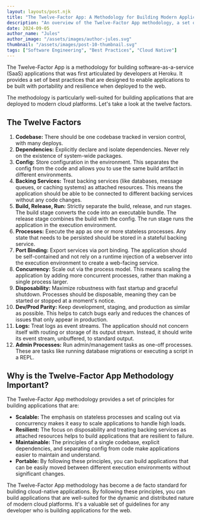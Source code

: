```yaml
---
layout: layouts/post.njk
title: "The Twelve-Factor App: A Methodology for Building Modern Applications"
description: "An overview of the Twelve-Factor App methodology, a set of best practices for building software-as-a-service applications."
date: 2024-09-05
author_name: "Jules"
author_image: "/assets/images/author-jules.svg"
thumbnail: "/assets/images/post-10-thumbnail.svg"
tags: ["Software Engineering", "Best Practices", "Cloud Native"]
---
```


The Twelve-Factor App is a methodology for building software-as-a-service (SaaS) applications that was first articulated by developers at Heroku. It provides a set of best practices that are designed to enable applications to be built with portability and resilience when deployed to the web.

The methodology is particularly well-suited for building applications that are deployed to modern cloud platforms. Let's take a look at the twelve factors.

## The Twelve Factors

1.  **Codebase:** There should be one codebase tracked in version control, with many deploys.
2.  **Dependencies:** Explicitly declare and isolate dependencies. Never rely on the existence of system-wide packages.
3.  **Config:** Store configuration in the environment. This separates the config from the code and allows you to use the same build artifact in different environments.
4.  **Backing Services:** Treat backing services (like databases, message queues, or caching systems) as attached resources. This means the application should be able to be connected to different backing services without any code changes.
5.  **Build, Release, Run:** Strictly separate the build, release, and run stages. The build stage converts the code into an executable bundle. The release stage combines the build with the config. The run stage runs the application in the execution environment.
6.  **Processes:** Execute the app as one or more stateless processes. Any state that needs to be persisted should be stored in a stateful backing service.
7.  **Port Binding:** Export services via port binding. The application should be self-contained and not rely on a runtime injection of a webserver into the execution environment to create a web-facing service.
8.  **Concurrency:** Scale out via the process model. This means scaling the application by adding more concurrent processes, rather than making a single process larger.
9.  **Disposability:** Maximize robustness with fast startup and graceful shutdown. Processes should be disposable, meaning they can be started or stopped at a moment's notice.
10. **Dev/Prod Parity:** Keep development, staging, and production as similar as possible. This helps to catch bugs early and reduces the chances of issues that only appear in production.
11. **Logs:** Treat logs as event streams. The application should not concern itself with routing or storage of its output stream. Instead, it should write its event stream, unbuffered, to standard output.
12. **Admin Processes:** Run admin/management tasks as one-off processes. These are tasks like running database migrations or executing a script in a REPL.

## Why is the Twelve-Factor App Methodology Important?

The Twelve-Factor App methodology provides a set of principles for building applications that are:

*   **Scalable:** The emphasis on stateless processes and scaling out via concurrency makes it easy to scale applications to handle high loads.
*   **Resilient:** The focus on disposability and treating backing services as attached resources helps to build applications that are resilient to failure.
*   **Maintainable:** The principles of a single codebase, explicit dependencies, and separating config from code make applications easier to maintain and understand.
*   **Portable:** By following these principles, you can build applications that can be easily moved between different execution environments without significant changes.

The Twelve-Factor App methodology has become a de facto standard for building cloud-native applications. By following these principles, you can build applications that are well-suited for the dynamic and distributed nature of modern cloud platforms. It's a valuable set of guidelines for any developer who is building applications for the web.
